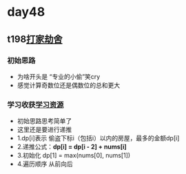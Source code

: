 # day48
## t198[打家劫舍](https://leetcode.cn/problems/house-robber/)
### 初始思路
  - 为啥开头是 “专业的小偷”笑cry
  - 感觉计算奇数位还是偶数位的总和更大
### 学习收获[学习资源](https://programmercarl.com/0198.%E6%89%93%E5%AE%B6%E5%8A%AB%E8%88%8D.html)
  - 初始思路思考简单了
  - 这里还是要进行递推
  - 1.dp[i]表示  偷盗下标i（包括i）以内的房屋，最多的金额dp[i]
  - 2.递推公式：**dp[i] = dp[i - 2] + nums[i]**
  - 3.初始化 dp[1] = max(nums[0], nums[1])
  - 4.遍历顺序 从前向后
